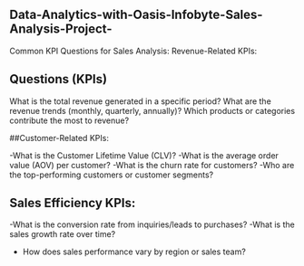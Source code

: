 ## Data-Analytics-with-Oasis-Infobyte-Sales-Analysis-Project-

Common KPI Questions for Sales Analysis:
Revenue-Related KPIs:
## **Questions (KPIs)**
What is the total revenue generated in a specific period?
What are the revenue trends (monthly, quarterly, annually)?
Which products or categories contribute the most to revenue?

##Customer-Related KPIs:

-What is the Customer Lifetime Value (CLV)?
-What is the average order value (AOV) per customer?
-What is the churn rate for customers?
-Who are the top-performing customers or customer segments?
## Sales Efficiency KPIs:
-What is the conversion rate from inquiries/leads to purchases?
-What is the sales growth rate over time?
- How does sales performance vary by region or sales team?
